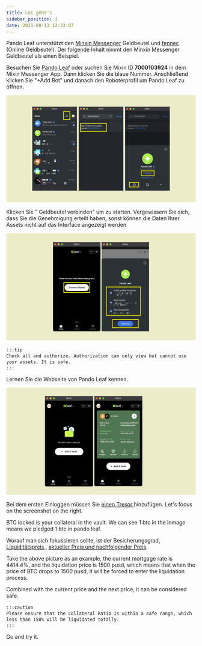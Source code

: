 ```yaml
---
title: Los geht's
sidebar_position: 1
date: 2021-08-13 12:33:07
---
```


Pando Leaf unterstützt den [Minxin Messenger](https://docs.pando.im/docs/wallets/mixin-messenger) Geldbeutel und [fennec](https://docs.pando.im/docs/apps/wallets) (Online Geldbeutel). Der folgende Inhalt nimmt den Minxin Messenger Geldbeutel als einen Beispiel.

Besuchen Sie [Pando Leaf](https://leaf.pando.im) oder suchen Sie Mixin ID **7000103924** in dem Mixin Messenger App. Dann klicken Sie die blaue Nummer. Anschließend klicken Sie "+Add Bot" und danach den Roboterprofil um Pando Leaf zu öffnen.

![](../assets/leaf-get-started-p1.png)


Klicken Sie " Geldbeutel verbinden" um zu starten. Vergewissern Sie sich, dass Sie die Genehmigung erteilt haben, sonst können die Daten Ihrer Assets nicht auf das Interface angezeigt werden

![](../assets/leaf-get-started-p2.png)

````mdx-code-block
:::tip
Check all and authorize. Authorization can only view but cannot use your assets. It is safe.
:::
````

Lernen Sie die Webseite von Pando Leaf kennen.

![](../assets/leaf-get-start-p3.png)

Bei dem ersten Einloggen müssen Sie [einen Tresor ](https://docs.pando.im/docs/leaf/tutorials/open-vault) hinzufügen.  Let's focus on the screenshot on the right.

BTC locked is your collateral in the vault. We can see 1 btc in the inmage means we pledged 1 btc in pando leaf.

Worauf man sich fokussieren sollte, ist der Besicherungsgrad, [Liquiditätspreis,](https://docs.pando.im/docs/leaf/key-concepts/liquidation/liquidation-ratio), [aktueller Preis und nachfolgender Preis](https://docs.pando.im/docs/leaf/key-concepts/price-oracles).

Take the above picture as an example, the current mortgage rate is 4414.4%, and the liquidation price is 1500 pusd, which means that when the price of BTC drops to 1500 pusd, it will be forced to enter the liquidation process.

Combined with the current price and the next price, it can be considered safe.

````mdx-code-block
:::caution
Please ensure that the collateral Ratio is within a safe range, which less than 150% will be liquidated totally.
:::
````

Go and try it.


